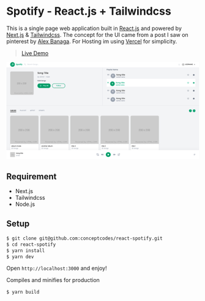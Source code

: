 # Spotify - React.js + Tailwindcss
This is a single page web application built in [React.js](https://reactjs.org) and powered by [Next.js](https://nextjs.org) & [Tailwindcss](https://tailwindcss.com). The concept for the UI came from a post I saw on pinterest by [Alex Banaga](https://dribbble.com/shots/2442798-Movie-Application/attachments/475341). For Hosting im using [Vercel](https://vercel.com) for simplicity.

> [Live Demo](https://react-movies-brown.vercel.app/)

![demo_screenshot](./demo.png)

## Requirement
- Next.js 
- Tailwindcss
- Node.js

## Setup

```
$ git clone git@github.com:conceptcodes/react-spotify.git
$ cd react-spotify
$ yarn install
$ yarn dev
```
Open `http://localhost:3000` and enjoy!


Compiles and minifies for production
```
$ yarn build
```







